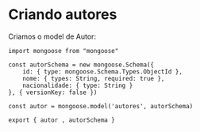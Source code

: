 # Criando autores

Criamos o model de Autor:

    import mongoose from "mongoose"

    const autorSchema = new mongoose.Schema({
        id: { type: mongoose.Schema.Types.ObjectId },
        nome: { types: String, required: true },
        nacionalidade: { type: String }
    }, { versionKey: false })

    const autor = mongoose.model('autores', autorSchema)

    export { autor , autorSchema }